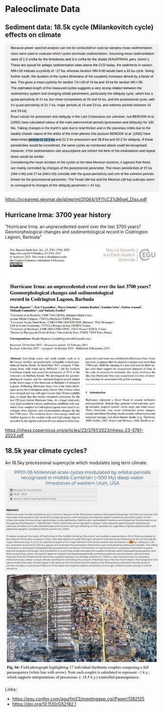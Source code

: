 # Paleoclimate Data

## Sediment data: 18.5k cycle (Milankovitch cycle) effects on climate

![](img/milankovitch-18k-cycle.jpg)

https://oceanrep.geomar.de/id/eprint/31064/1/Fl%C3%B6gel_Diss.pdf

## Hurricane Irma: 3700 year history

"Hurricane Irma: an unprecedented event over the last 3700 years? Geomorphological changes and sedimentological record in Codrington Lagoon, Barbuda"

![](img/hurricane-irma.jpg)

https://nhess.copernicus.org/articles/23/3761/2023/nhess-23-3761-2023.pdf

## 18.5k year climate cycles?

An 18.5ky precessional supercycle which modulates long term climate.

![](img/18k-cycle.jpg)
![](img/18k-2.jpg)

Links:
- https://agu.confex.com/agu/fm23/meetingapp.cgi/Paper/1382125
- https://doi.org/10.1130/G52182.1